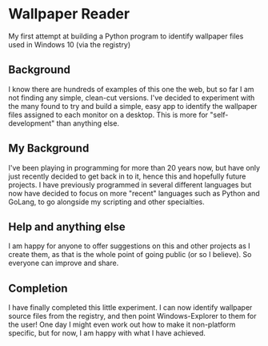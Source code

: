 # Wallpaper Reader
My first attempt at building a Python program to identify wallpaper files used in Windows 10 (via the registry)
## Background
I know there are hundreds of examples of this one the web, but so far I am not finding any simple, clean-cut versions.
I've decided to experiment with the many found to try and build a simple, easy app to identify the wallpaper files assigned to each monitor on a desktop. This is more for "self-development" than anything else.
## My Background
I've been playing in programming for more than 20 years now, but have only just recently decided to get back in to it, hence this and hopefully future projects.
I have previously programmed in several different languages but now have decided to focus on more "recent" languages such as Python and GoLang, to go alongside my scripting and other specialties.
## Help and anything else
I am happy for anyone to offer suggestions on this and other projects as I create them, as that is the whole point of going public (or so I believe). So everyone can improve and share.
## Completion
I have finally completed this little experiment. 
I can now identify wallpaper source files from the registry, and then point Windows-Explorer to them for the user!
One day I might even work out how to make it non-platform specific, but for now, I am happy with what I have achieved.
